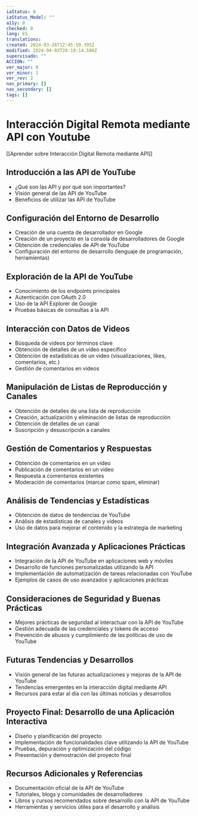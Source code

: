 ```yaml
---
iaStatus: 0
iaStatus_Model: ""
a11y: 0
checked: 0
lang: ES
translations: 
created: 2024-03-26T12:45:59.395Z
modified: 2024-04-03T20:19:14.580Z
supervisado: ""
ACCION: ""
ver_major: 0
ver_minor: 1
ver_rev: 2
nav_primary: []
nav_secondary: []
tags: []
---
```

# Interacción Digital Remota mediante API con Youtube

[[Aprender sobre Interacción Digital Remota mediante API]]

## Introducción a las API de YouTube
- ¿Qué son las API y por qué son importantes?
- Visión general de las API de YouTube
- Beneficios de utilizar las API de YouTube

## Configuración del Entorno de Desarrollo
- Creación de una cuenta de desarrollador en Google
- Creación de un proyecto en la consola de desarrolladores de Google
- Obtención de credenciales de API de YouTube
- Configuración del entorno de desarrollo (lenguaje de programación, herramientas)

## Exploración de la API de YouTube
- Conocimiento de los endpoints principales
- Autenticación con OAuth 2.0
- Uso de la API Explorer de Google
- Pruebas básicas de consultas a la API

## Interacción con Datos de Videos
- Búsqueda de videos por términos clave
- Obtención de detalles de un video específico
- Obtención de estadísticas de un video (visualizaciones, likes, comentarios, etc.)
- Gestión de comentarios en videos

## Manipulación de Listas de Reproducción y Canales
- Obtención de detalles de una lista de reproducción
- Creación, actualización y eliminación de listas de reproducción
- Obtención de detalles de un canal
- Suscripción y desuscripción a canales

## Gestión de Comentarios y Respuestas
- Obtención de comentarios en un video
- Publicación de comentarios en un video
- Respuesta a comentarios existentes
- Moderación de comentarios (marcar como spam, eliminar)

## Análisis de Tendencias y Estadísticas
- Obtención de datos de tendencias de YouTube
- Análisis de estadísticas de canales y videos
- Uso de datos para mejorar el contenido y la estrategia de marketing

## Integración Avanzada y Aplicaciones Prácticas
- Integración de la API de YouTube en aplicaciones web y móviles
- Desarrollo de funciones personalizadas utilizando la API
- Implementación de automatización de tareas relacionadas con YouTube
- Ejemplos de casos de uso avanzados y aplicaciones prácticas

## Consideraciones de Seguridad y Buenas Prácticas
- Mejores prácticas de seguridad al interactuar con la API de YouTube
- Gestión adecuada de las credenciales y tokens de acceso
- Prevención de abusos y cumplimiento de las políticas de uso de YouTube

## Futuras Tendencias y Desarrollos
- Visión general de las futuras actualizaciones y mejoras de la API de YouTube
- Tendencias emergentes en la interacción digital mediante API
- Recursos para estar al día con las últimas noticias y desarrollos

## Proyecto Final: Desarrollo de una Aplicación Interactiva
- Diseño y planificación del proyecto
- Implementación de funcionalidades clave utilizando la API de YouTube
- Pruebas, depuración y optimización del código
- Presentación y demostración del proyecto final

## Recursos Adicionales y Referencias
- Documentación oficial de la API de YouTube
- Tutoriales, blogs y comunidades de desarrolladores
- Libros y cursos recomendados sobre desarrollo con la API de YouTube
- Herramientas y servicios útiles para el desarrollo y análisis
